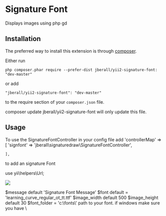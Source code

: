 Signature Font 
===============
Displays images using php gd

Installation
------------

The preferred way to install this extension is through [composer](http://getcomposer.org/download/).

Either run

```
php composer.phar require --prefer-dist jberall/yii2-signature-font: "dev-master"
```

or add

```
"jberall/yii2-signature-font": "dev-master"
```

to the require section of your `composer.json` file.

composer update jberall/yii2-signature-font will only update this file.


Usage
-----

To use the SignatureFontController
in your config file add
    'controllerMap' => [
        'signfont' => 'jberall\signaturedraw\SignatureFontController',
        
    ],
	
to add an signature Font

use yii\helpers\Url;

<img src="<?=Url::to(['/signfont','font'=>'AlexBrush-Regular.ttf','message'=>'Your Signature Here!'])?>"/>


$message   default 'Signature Font Message'
$font  default = 'learning_curve_regular_ot_tt.ttf'
$image_width default 500
$image_height default  30
$font_folder = 'c:\fonts\\' path to your font. if windows make sure you have \\


